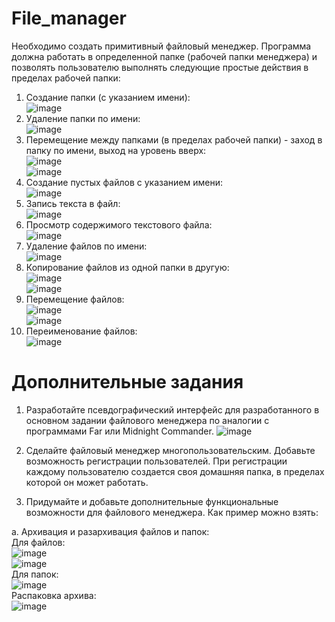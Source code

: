# File_manager
Необходимо создать примитивный файловый менеджер. Программа должна работать в определенной папке (рабочей папки менеджера) и позволять пользователю выполнять следующие простые действия в пределах рабочей папки:

1. Создание папки (с указанием имени):  
![image](https://user-images.githubusercontent.com/70998859/140270696-a690766a-dd33-4374-9b8e-1bc7d6738fc6.png)  
2. Удаление папки по имени:  
![image](https://user-images.githubusercontent.com/70998859/140270794-c887e83f-928f-4485-9254-e53efbc78c66.png)  
3. Перемещение между папками (в пределах рабочей папки) - заход в папку по имени, выход на уровень вверх:  
![image](https://user-images.githubusercontent.com/70998859/140270890-46d8e520-1eed-473b-901e-4db223c1ce6c.png)  
![image](https://user-images.githubusercontent.com/70998859/140271074-7fe9dfc2-2a42-4680-94df-819103684ca5.png)  
4. Создание пустых файлов с указанием имени:  
![image](https://user-images.githubusercontent.com/70998859/140271115-f19fdcd3-7c1e-4398-9299-259e2e4708a2.png)  
5. Запись текста в файл:  
![image](https://user-images.githubusercontent.com/70998859/140271276-9eba4e4f-2b37-46ba-8a5d-693d280a7c24.png)  
6. Просмотр содержимого текстового файла:  
![image](https://user-images.githubusercontent.com/70998859/140271327-2382df07-03f1-46cf-aedb-ef5ece8c37a1.png)  
7. Удаление файлов по имени:  
![image](https://user-images.githubusercontent.com/70998859/140271412-0a5cf79b-26ab-4c92-8cb3-369e269592ef.png)  
8. Копирование файлов из одной папки в другую:  
![image](https://user-images.githubusercontent.com/70998859/140271516-a3991f08-a5fc-4df1-990e-1beadb0fdf60.png)  
![image](https://user-images.githubusercontent.com/70998859/140271538-262bba89-9f4f-4488-9634-49b83b61a779.png)  
9. Перемещение файлов:  
![image](https://user-images.githubusercontent.com/70998859/140271610-1c87c687-1003-446f-a934-03be4fc8d4f5.png)  
![image](https://user-images.githubusercontent.com/70998859/140271639-d38327b8-bb91-4d87-867b-efe5761cab80.png)  
10. Переименование файлов:  
![image](https://user-images.githubusercontent.com/70998859/140271716-061d8981-89f3-4933-bce0-cbcc0ce7ad89.png)  

# Дополнительные задания

1. Разработайте псевдографический интерфейс для разработанного в основном задании файлового менеджера по аналогии с программами Far или Midnight Commander. 
![image](https://user-images.githubusercontent.com/70998859/140271762-acf763f3-d91d-486f-98be-e1228b7cafac.png)  
2. Сделайте файловый менеджер многопользовательским. Добавьте возможность регистрации пользователей. При регистрации каждому пользователю создается своя домашняя папка, в пределах которой он может работать.  

3. Придумайте и добавьте дополнительные функциональные возможности для файлового менеджера. Как пример можно взять:  

a. Архивация и разархивация файлов и папок:  
Для файлов:  
![image](https://user-images.githubusercontent.com/70998859/140271920-451d4977-309b-407a-9ae1-596789d70217.png)  
![image](https://user-images.githubusercontent.com/70998859/140271950-cc1090c9-2da8-4a39-9113-b7c928a65e9f.png)  
Для папок:  
![image](https://user-images.githubusercontent.com/70998859/140272040-500d047c-2453-4dd1-b0e1-709ca13806b4.png)  
Распаковка архива:  
![image](https://user-images.githubusercontent.com/70998859/140272162-c7200de8-5aa4-4eb6-a293-334ad9b60db5.png)  


